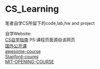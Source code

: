 # CS_Learning
笔者自学CS所留下的code,lab,hw and project

自学Website:
<br>
[CS自学指南](https://csdiy.wiki/) PS:课程页面源自该网页
<br>
[国外公开课](https://hackway.org/docs/cs/intro)
<br>
[awesome-course](https://github.com/Stromxun/awesome-courses)
<br>
[Stanford-coures](https://docs.google.com/spreadsheets/d/1zfw8nPvJeewxcFUBpKUKmAVE8PjnJI7H0CKimdQXxr0/htmlview)
<br>
[MIT-OPENING-COURSE](https://ocw.mit.edu/search/?d=Electrical%20Engineering%20and%20Computer%20Science)
